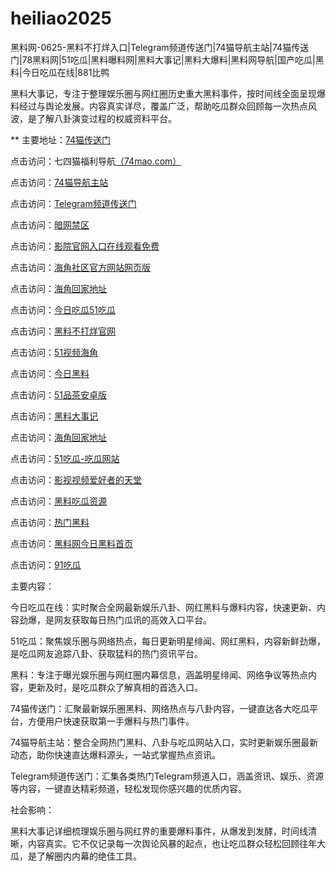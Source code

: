 # heiliao2025
黑料网-0625-黑料不打烊入口|Telegram频道传送门|74猫导航主站|74猫传送门|78黑料网|51吃瓜|黑料曝料网|黑料大事记|黑料大爆料|黑料网导航|国产吃瓜|黑料|今日吃瓜在线|881比鸭

黑料大事记，专注于整理娱乐圈与网红圈历史重大黑料事件，按时间线全面呈现爆料经过与舆论发展。内容真实详尽，覆盖广泛，帮助吃瓜群众回顾每一次热点风波，是了解八卦演变过程的权威资料平台。

** 主要地址：<a href="https://74mao.com/">74猫传送门</a>

点击访问：七四猫福利导航<a href="https://74mao.com/">（74mao.com）</a>

点击访问：<a href="https://74mao.com/">74猫导航主站</a>

点击访问：<a href="https://74mao.com/">Telegram频道传送门</a>

点击访问：<a href="https://aw4-23.pages.dev/">暗网禁区</a>

点击访问：<a href="https://aw10-16.pages.dev/">影院官网入口在线观看免费</a>

点击访问：<a href="https://aw2-15.pages.dev/">海角社区官方网站网页版</a>

点击访问：<a href="https://hj-69.pages.dev/">海角回家地址</a>

点击访问：<a href="https://chigua287.pages.dev/">今日吃瓜51吃瓜</a>

点击访问：<a href="https://heiliao491.pages.dev/zrmvo.html">黑料不打烊官网</a>

点击访问：<a href="https://hj-95.pages.dev/">51视频海角</a>

点击访问：<a href="https://heiliao971.pages.dev/">今日黑料</a>

点击访问：<a href="https://pc10-27.pages.dev/">51品茶安卓版</a>

点击访问：<a href="https://heiliao453.pages.dev/">黑料大事记</a>

点击访问：<a href="https://hj-161.pages.dev/">海角回家地址</a>

点击访问：<a href="https://heiliao761.pages.dev/">51吃瓜-吃瓜网站</a>

点击访问：<a href="https://pc1-40.pages.dev/">影视视频爱好者的天堂</a>

点击访问：<a href="https://heiliao985.pages.dev/">黑料吃瓜资源</a>

点击访问：<a href="https://heiliao381.pages.dev/">热门黑料</a>

点击访问：<a href="https://heiliao921.pages.dev/">黑料网今日黑料首页</a>

点击访问：<a href="https://91chiguazhongxin.pages.dev/">91吃瓜</a>

主要内容：

今日吃瓜在线：实时聚合全网最新娱乐八卦、网红黑料与爆料内容，快速更新、内容劲爆，是网友获取每日热门瓜讯的高效入口平台。

51吃瓜：聚焦娱乐圈与网络热点，每日更新明星绯闻、网红黑料，内容新鲜劲爆，是吃瓜网友追踪八卦、获取猛料的热门资讯平台。

黑料：专注于曝光娱乐圈与网红圈内幕信息，涵盖明星绯闻、网络争议等热点内容，更新及时，是吃瓜群众了解真相的首选入口。

74猫传送门：汇聚最新娱乐圈黑料、网络热点与八卦内容，一键直达各大吃瓜平台，方便用户快速获取第一手爆料与热门事件。

74猫导航主站：整合全网热门黑料、八卦与吃瓜网站入口，实时更新娱乐圈最新动态，助你快速直达爆料源头，一站式掌握热点资讯。

Telegram频道传送门：汇集各类热门Telegram频道入口，涵盖资讯、娱乐、资源等内容，一键直达精彩频道，轻松发现你感兴趣的优质内容。

社会影响：

黑料大事记详细梳理娱乐圈与网红界的重要爆料事件，从爆发到发酵，时间线清晰，内容真实。它不仅记录每一次舆论风暴的起点，也让吃瓜群众轻松回顾往年大瓜，是了解圈内内幕的绝佳工具。

<span style="display:none;">[Canonical link](）</span>
